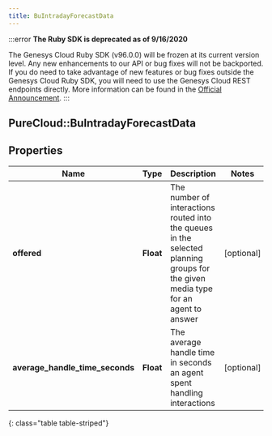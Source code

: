 ```yaml
---
title: BuIntradayForecastData
---
```


:::error
**The Ruby SDK is deprecated as of 9/16/2020**

The Genesys Cloud Ruby SDK (v96.0.0) will be frozen at its current version level. Any new enhancements to our API or bug fixes will not be backported. If you do need to take advantage of new features or bug fixes outside the Genesys Cloud Ruby SDK, you will need to use the Genesys Cloud REST endpoints directly. More information can be found in the [Official Announcement](https://developer.mypurecloud.com/forum/t/announcement-genesys-cloud-ruby-sdk-end-of-life/8850).
:::


## PureCloud::BuIntradayForecastData

## Properties

|Name | Type | Description | Notes|
|------------ | ------------- | ------------- | -------------|
| **offered** | **Float** | The number of interactions routed into the queues in the selected planning groups for the given media type for an agent to answer | [optional] |
| **average_handle_time_seconds** | **Float** | The average handle time in seconds an agent spent handling interactions | [optional] |
{: class="table table-striped"}



